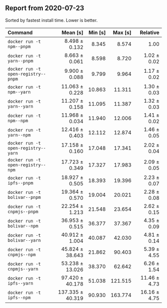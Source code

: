 ## Report from 2020-07-23

Sorted by fastest install time. Lower is better.


| Command | Mean [s] | Min [s] | Max [s] | Relative |
|:---|---:|---:|---:|---:|
| `docker run -t npm--pnpm` | 8.498 ± 0.132 | 8.345 | 8.574 | 1.00 |
| `docker run -t yarn--pnpm` | 8.663 ± 0.061 | 8.598 | 8.720 | 1.02 ± 0.02 |
| `docker run -t open-registry--pnpm` | 9.900 ± 0.088 | 9.799 | 9.964 | 1.17 ± 0.02 |
| `docker run -t npm--yarn` | 11.063 ± 0.228 | 10.863 | 11.311 | 1.30 ± 0.03 |
| `docker run -t yarn--yarn` | 11.207 ± 0.158 | 11.095 | 11.387 | 1.32 ± 0.03 |
| `docker run -t npm--npm` | 11.968 ± 0.034 | 11.940 | 12.006 | 1.41 ± 0.02 |
| `docker run -t yarn--npm` | 12.416 ± 0.403 | 12.112 | 12.874 | 1.46 ± 0.05 |
| `docker run -t open-registry--yarn` | 17.158 ± 0.160 | 17.048 | 17.341 | 2.02 ± 0.04 |
| `docker run -t open-registry--npm` | 17.723 ± 0.349 | 17.327 | 17.983 | 2.09 ± 0.05 |
| `docker run -t ipfs--pnpm` | 18.927 ± 0.505 | 18.393 | 19.396 | 2.23 ± 0.07 |
| `docker run -t bolivar--pnpm` | 19.364 ± 0.570 | 19.004 | 20.021 | 2.28 ± 0.08 |
| `docker run -t cnpmjs--pnpm` | 22.254 ± 1.213 | 21.548 | 23.654 | 2.62 ± 0.15 |
| `docker run -t bolivar--npm` | 36.953 ± 0.515 | 36.377 | 37.367 | 4.35 ± 0.09 |
| `docker run -t bolivar--yarn` | 40.912 ± 1.004 | 40.087 | 42.030 | 4.81 ± 0.14 |
| `docker run -t cnpmjs--npm` | 45.824 ± 38.643 | 21.862 | 90.403 | 5.39 ± 4.55 |
| `docker run -t cnpmjs--yarn` | 53.238 ± 13.026 | 38.370 | 62.642 | 6.26 ± 1.54 |
| `docker run -t ipfs--yarn` | 97.420 ± 40.178 | 51.038 | 121.515 | 11.46 ± 4.73 |
| `docker run -t ipfs--npm` | 137.335 ± 40.319 | 90.930 | 163.774 | 16.16 ± 4.75 |
